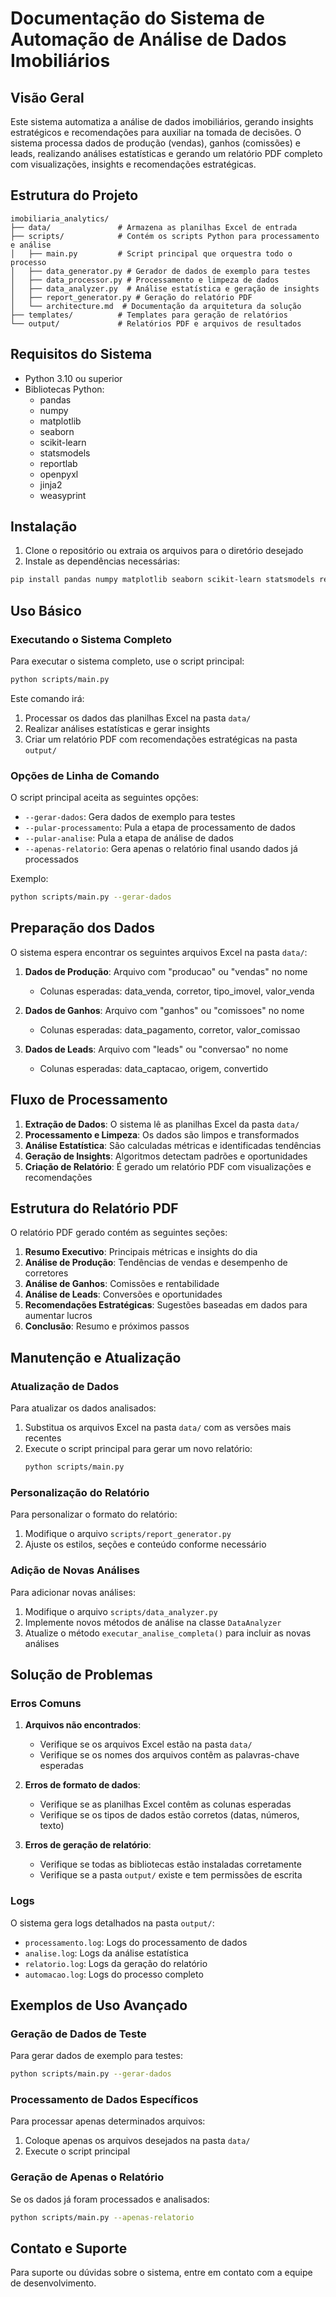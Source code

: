# Documentação do Sistema de Automação de Análise de Dados Imobiliários

## Visão Geral

Este sistema automatiza a análise de dados imobiliários, gerando insights estratégicos e recomendações para auxiliar na tomada de decisões. O sistema processa dados de produção (vendas), ganhos (comissões) e leads, realizando análises estatísticas e gerando um relatório PDF completo com visualizações, insights e recomendações estratégicas.

## Estrutura do Projeto

```
imobiliaria_analytics/
├── data/               # Armazena as planilhas Excel de entrada
├── scripts/            # Contém os scripts Python para processamento e análise
│   ├── main.py         # Script principal que orquestra todo o processo
│   ├── data_generator.py # Gerador de dados de exemplo para testes
│   ├── data_processor.py # Processamento e limpeza de dados
│   ├── data_analyzer.py  # Análise estatística e geração de insights
│   ├── report_generator.py # Geração do relatório PDF
│   └── architecture.md  # Documentação da arquitetura da solução
├── templates/          # Templates para geração de relatórios
└── output/             # Relatórios PDF e arquivos de resultados
```

## Requisitos do Sistema

- Python 3.10 ou superior
- Bibliotecas Python:
  - pandas
  - numpy
  - matplotlib
  - seaborn
  - scikit-learn
  - statsmodels
  - reportlab
  - openpyxl
  - jinja2
  - weasyprint

## Instalação

1. Clone o repositório ou extraia os arquivos para o diretório desejado
2. Instale as dependências necessárias:

```bash
pip install pandas numpy matplotlib seaborn scikit-learn statsmodels reportlab openpyxl jinja2 weasyprint
```

## Uso Básico

### Executando o Sistema Completo

Para executar o sistema completo, use o script principal:

```bash
python scripts/main.py
```

Este comando irá:
1. Processar os dados das planilhas Excel na pasta `data/`
2. Realizar análises estatísticas e gerar insights
3. Criar um relatório PDF com recomendações estratégicas na pasta `output/`

### Opções de Linha de Comando

O script principal aceita as seguintes opções:

- `--gerar-dados`: Gera dados de exemplo para testes
- `--pular-processamento`: Pula a etapa de processamento de dados
- `--pular-analise`: Pula a etapa de análise de dados
- `--apenas-relatorio`: Gera apenas o relatório final usando dados já processados

Exemplo:
```bash
python scripts/main.py --gerar-dados
```

## Preparação dos Dados

O sistema espera encontrar os seguintes arquivos Excel na pasta `data/`:

1. **Dados de Produção**: Arquivo com "producao" ou "vendas" no nome
   - Colunas esperadas: data_venda, corretor, tipo_imovel, valor_venda

2. **Dados de Ganhos**: Arquivo com "ganhos" ou "comissoes" no nome
   - Colunas esperadas: data_pagamento, corretor, valor_comissao

3. **Dados de Leads**: Arquivo com "leads" ou "conversao" no nome
   - Colunas esperadas: data_captacao, origem, convertido

## Fluxo de Processamento

1. **Extração de Dados**: O sistema lê as planilhas Excel da pasta `data/`
2. **Processamento e Limpeza**: Os dados são limpos e transformados
3. **Análise Estatística**: São calculadas métricas e identificadas tendências
4. **Geração de Insights**: Algoritmos detectam padrões e oportunidades
5. **Criação de Relatório**: É gerado um relatório PDF com visualizações e recomendações

## Estrutura do Relatório PDF

O relatório PDF gerado contém as seguintes seções:

1. **Resumo Executivo**: Principais métricas e insights do dia
2. **Análise de Produção**: Tendências de vendas e desempenho de corretores
3. **Análise de Ganhos**: Comissões e rentabilidade
4. **Análise de Leads**: Conversões e oportunidades
5. **Recomendações Estratégicas**: Sugestões baseadas em dados para aumentar lucros
6. **Conclusão**: Resumo e próximos passos

## Manutenção e Atualização

### Atualização de Dados

Para atualizar os dados analisados:

1. Substitua os arquivos Excel na pasta `data/` com as versões mais recentes
2. Execute o script principal para gerar um novo relatório:
   ```bash
   python scripts/main.py
   ```

### Personalização do Relatório

Para personalizar o formato do relatório:

1. Modifique o arquivo `scripts/report_generator.py`
2. Ajuste os estilos, seções e conteúdo conforme necessário

### Adição de Novas Análises

Para adicionar novas análises:

1. Modifique o arquivo `scripts/data_analyzer.py`
2. Implemente novos métodos de análise na classe `DataAnalyzer`
3. Atualize o método `executar_analise_completa()` para incluir as novas análises

## Solução de Problemas

### Erros Comuns

1. **Arquivos não encontrados**:
   - Verifique se os arquivos Excel estão na pasta `data/`
   - Verifique se os nomes dos arquivos contêm as palavras-chave esperadas

2. **Erros de formato de dados**:
   - Verifique se as planilhas Excel contêm as colunas esperadas
   - Verifique se os tipos de dados estão corretos (datas, números, texto)

3. **Erros de geração de relatório**:
   - Verifique se todas as bibliotecas estão instaladas corretamente
   - Verifique se a pasta `output/` existe e tem permissões de escrita

### Logs

O sistema gera logs detalhados na pasta `output/`:

- `processamento.log`: Logs do processamento de dados
- `analise.log`: Logs da análise estatística
- `relatorio.log`: Logs da geração do relatório
- `automacao.log`: Logs do processo completo

## Exemplos de Uso Avançado

### Geração de Dados de Teste

Para gerar dados de exemplo para testes:

```bash
python scripts/main.py --gerar-dados
```

### Processamento de Dados Específicos

Para processar apenas determinados arquivos:

1. Coloque apenas os arquivos desejados na pasta `data/`
2. Execute o script principal

### Geração de Apenas o Relatório

Se os dados já foram processados e analisados:

```bash
python scripts/main.py --apenas-relatorio
```

## Contato e Suporte

Para suporte ou dúvidas sobre o sistema, entre em contato com a equipe de desenvolvimento.
